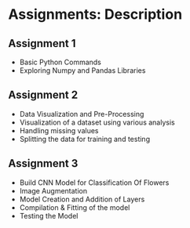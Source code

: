 # Assignments: Description

## Assignment 1

* Basic Python Commands
* Exploring Numpy and Pandas Libraries

## Assignment 2

* Data Visualization and Pre-Processing
* Visualization of a dataset using various analysis
* Handling missing values
* Splitting the data for training and testing

## Assignment 3

*  Build CNN Model for Classification Of Flowers
*  Image Augmentation
*  Model Creation and Addition of Layers
*  Compilation & Fitting of the model
*  Testing the Model


